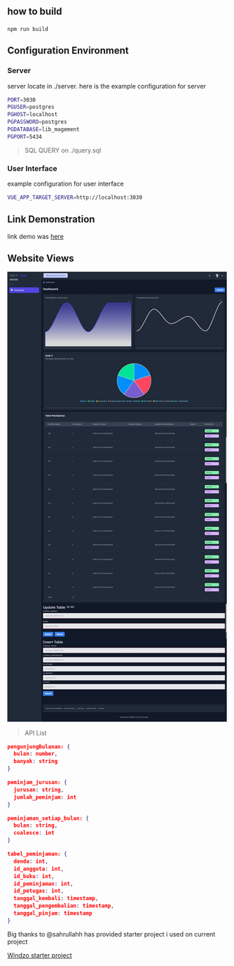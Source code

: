 ## how to build

`npm run build`

## Configuration Environment

### Server

server locate in ./server. here is the example configuration for server

```bash
PORT=3030
PGUSER=postgres
PGHOST=localhost
PGPASSWORD=postgres
PGDATABASE=lib_magement
PGPORT=5434
```

> SQL QUERY on ./query.sql

### User Interface

example configuration for user interface

```bash
VUE_APP_TARGET_SERVER=http://localhost:3030
```

## Link Demonstration

link demo was [here](https://drive.google.com/file/d/1NANHuUZMP6TacieMFzAPw7lgQJ3Ez9PX/view?usp=sharing)

## Website Views

![alt](./public/117539.jpg)

> API List

```json
pengunjungBulanan: {
  bulan: number,
  banyak: string
}
```

```json
peminjam_jurusan: {
  jurusan: string,
  jumlah_peminjam: int
}
```

```json
peminjaman_setiap_bulan: {
  bulan: string,
  coalesce: int
}
```

```json
tabel_peminjaman: {
  denda: int,
  id_anggota: int,
  id_buku: int,
  id_peminjaman: int,
  id_petugas: int,
  tanggal_kembali: timestamp,
  tanggal_pengembalian: timestamp,
  tanggal_pinjam: timestamp
}
```

Big thanks to @sahrullahh has provided starter project i used on current project

[Windzo starter project](https://github.com/sahrullahh/windzo)
